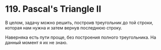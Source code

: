 # 119. Pascal's Triangle II

В целом, задачу можно решить, построив треугольник до той строки, которая нам нужна и затем вернув последнюю строку.&#x20;

Наверняка есть пути проще, без построения полного треугольника. На данный момент я их не знаю.
